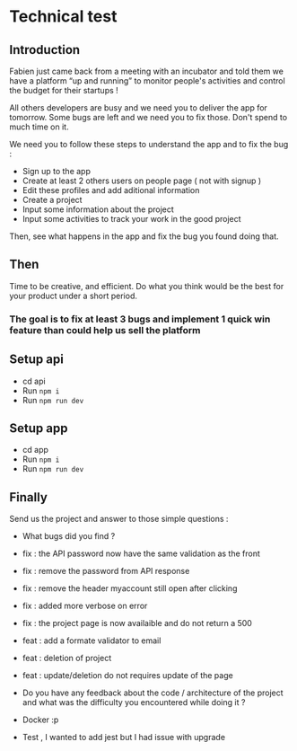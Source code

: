 # Technical test

## Introduction

Fabien just came back from a meeting with an incubator and told them we have a platform “up and running” to monitor people's activities and control the budget for their startups !

All others developers are busy and we need you to deliver the app for tomorrow.
Some bugs are left and we need you to fix those. Don't spend to much time on it.

We need you to follow these steps to understand the app and to fix the bug : 
 - Sign up to the app
 - Create at least 2 others users on people page ( not with signup ) 
 - Edit these profiles and add aditional information 
 - Create a project
 - Input some information about the project
 - Input some activities to track your work in the good project
  
Then, see what happens in the app and fix the bug you found doing that.

## Then
Time to be creative, and efficient. Do what you think would be the best for your product under a short period.

### The goal is to fix at least 3 bugs and implement 1 quick win feature than could help us sell the platform

## Setup api

- cd api
- Run `npm i`
- Run `npm run dev`

## Setup app

- cd app
- Run `npm i`
- Run `npm run dev`

## Finally

Send us the project and answer to those simple questions : 
- What bugs did you find ? 
- fix : the API password  now have the same validation as the front
- fix : remove the password from API response
- fix : remove the header myaccount still open after clicking 
- fix : added more verbose on error 
- fix : the project page is now availaible and do not return a 500 
- feat : add a formate validator to email
- feat : deletion of project
- feat : update/deletion do not requires update of the page 

- Do you have any feedback about the code / architecture of the project and what was the difficulty you encountered while doing it ? 
- Docker :p 
- Test , I wanted to add jest but I had issue with upgrade
